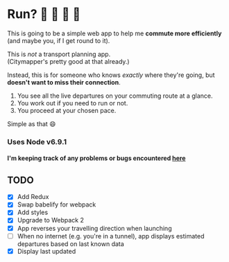 # Run? :light_rail:  :bus:  :train2:  :running:

This is going to be a simple web app to help me **commute more efficiently** (and maybe you, if I get round to it).

This is *not* a transport planning app.  
(Citymapper's pretty good at that already.)

Instead, this is for someone who knows *exactly* where they're going, but **doesn't want to miss their connection**.

1. You see all the live departures on your commuting route at a glance.  
2. You work out if you need to run or not.
3. You proceed at your chosen pace.

Simple as that :smile:

### Uses Node v6.9.1

#### I'm keeping track of any problems or bugs encountered [here](https://github.com/minaorangina/run/blob/master/problems-solutions.md)

## TODO
- [x] Add Redux
- [x] Swap babelify for webpack
- [x] Add styles
- [x] Upgrade to Webpack 2
- [x] App reverses your travelling direction when launching
- [ ] When no internet (e.g. you're in a tunnel), app displays estimated departures based on last known data
- [x] Display last updated
